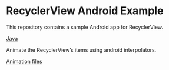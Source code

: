 # RecyclerView Android Example 

 This repository contains a sample Android app for RecyclerView. 

[Java](https://github.com/valdio/Recycler-View-Example/tree/master/RecyclerView/app/src/main/java/com/valdio/valdioveliu/recyclerview)

Animate the RecyclerView’s items using android interpolators.

[Animation files](https://github.com/valdio/Recycler-View-Example/tree/master/RecyclerView/app/src/main/res/anim)
